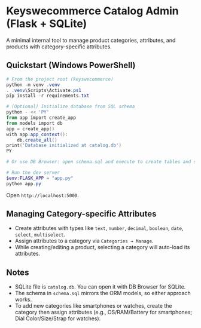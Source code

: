 # Keyswecommerce Catalog Admin (Flask + SQLite)

A minimal internal tool to manage product categories, attributes, and products with category-specific attributes.

## Quickstart (Windows PowerShell)

```powershell
# From the project root (keyswecommerce)
python -m venv .venv
. .venv\Scripts\Activate.ps1
pip install -r requirements.txt

# (Optional) Initialize database from SQL schema
python - << 'PY'
from app import create_app
from models import db
app = create_app()
with app.app_context():
    db.create_all()
print('Database initialized at catalog.db')
PY

# Or use DB Browser: open schema.sql and execute to create tables and seed data

# Run the dev server
$env:FLASK_APP = "app.py"
python app.py
```

Open `http://localhost:5000`.

## Managing Category-specific Attributes
- Create attributes with types like `text`, `number`, `decimal`, `boolean`, `date`, `select`, `multiselect`.
- Assign attributes to a category via `Categories → Manage`.
- While creating/editing a product, selecting a category will auto-load its attributes.

## Notes
- SQLite file is `catalog.db`. You can open it with DB Browser for SQLite.
- The schema in `schema.sql` mirrors the ORM models, so either approach works.
- To add new categories like smartphones or watches, create the category then assign attributes (e.g., OS/RAM/Battery for smartphones; Dial Color/Size/Strap for watches).
